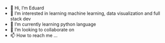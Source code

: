 - 👋 Hi, I’m Eduard
- 👀 I’m interested in learning machine learning, data visualization and full stack dev
- 🌱 I’m currently learning python language
- 💞️ I’m looking to collaborate on 
- 📫 How to reach me ...

<!---
BSCSDM/BSCSDM is a ✨ special ✨ repository because its `README.md` (this file) appears on your GitHub profile.
You can click the Preview link to take a look at your changes.
--->
